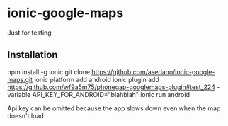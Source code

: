 ionic-google-maps
=================
Just for testing

Installation
------------

npm install -g ionic
git clone https://github.com/asedano/ionic-google-maps.git
ionic platform add android
ionic plugin add https://github.com/wf9a5m75/phonegap-googlemaps-plugin#test_224 -variable API_KEY_FOR_ANDROID="blahblah"
ionic run android

Api key can be omitted because the app slows down even when the map doesn't load
